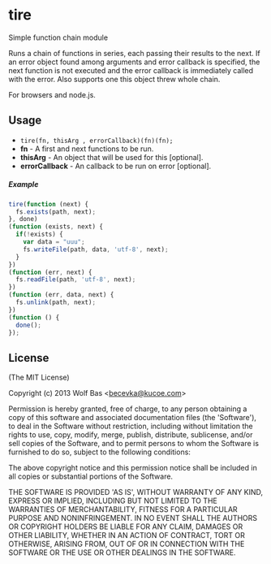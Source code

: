 tire
====

Simple function chain module

Runs a chain of functions in series, each passing their results to the next.
If an error object found among arguments and error callback is specified, the next function is not executed
and the error callback is immediately called with
the error. Also supports one this object threw whole chain.

For browsers and node.js.

## Usage

* `tire(fn, thisArg , errorCallback)(fn)(fn);`
* **fn** - A first and next functions to be run.
* **thisArg** - An object that will be used for this [optional].
* **errorCallback** - An callback to be run on error [optional].

##### Example

```javascript
tire(function (next) {
  fs.exists(path, next);
}, done)
(function (exists, next) {
  if(!exists) {
    var data = "uuu";
    fs.writeFile(path, data, 'utf-8', next);
  }
})
(function (err, next) {
  fs.readFile(path, 'utf-8', next);
})
(function (err, data, next) {
  fs.unlink(path, next);
})
(function () {
  done();
});
```

## License

(The MIT License)

Copyright (c) 2013 Wolf Bas &lt;becevka@kucoe.com&gt;

Permission is hereby granted, free of charge, to any person obtaining
a copy of this software and associated documentation files (the
'Software'), to deal in the Software without restriction, including
without limitation the rights to use, copy, modify, merge, publish,
distribute, sublicense, and/or sell copies of the Software, and to
permit persons to whom the Software is furnished to do so, subject to
the following conditions:

The above copyright notice and this permission notice shall be
included in all copies or substantial portions of the Software.

THE SOFTWARE IS PROVIDED 'AS IS', WITHOUT WARRANTY OF ANY KIND,
EXPRESS OR IMPLIED, INCLUDING BUT NOT LIMITED TO THE WARRANTIES OF
MERCHANTABILITY, FITNESS FOR A PARTICULAR PURPOSE AND NONINFRINGEMENT.
IN NO EVENT SHALL THE AUTHORS OR COPYRIGHT HOLDERS BE LIABLE FOR ANY
CLAIM, DAMAGES OR OTHER LIABILITY, WHETHER IN AN ACTION OF CONTRACT,
TORT OR OTHERWISE, ARISING FROM, OUT OF OR IN CONNECTION WITH THE
SOFTWARE OR THE USE OR OTHER DEALINGS IN THE SOFTWARE.

